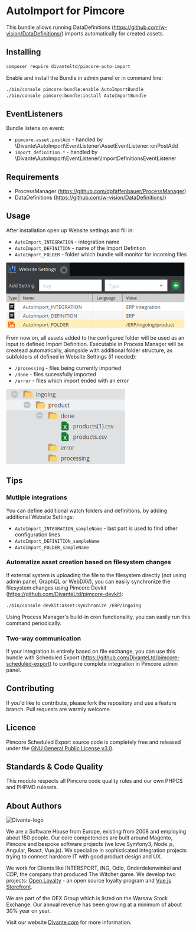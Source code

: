 # AutoImport for Pimcore

This bundle allows running DataDefinitions (https://github.com/w-vision/DataDefinitions/) imports automatically for created assets.

## Installing

```bash
composer require divanteltd/pimcore-auto-import
```

Enable and install the Bundle in admin panel or in command line:
```bash
./bin/console pimcore:bundle:enable AutoImportBundle
./bin/console pimcore:bundle:install AutoImportBundle
```

## EventListeners
Bundle listens on event:

* `pimcore.asset.postAdd` - handled by \Divante\AutoImport\EventListener\AssetEventListener::onPostAdd
* `import_definition.*` - handled by \Divante\AutoImport\EventListener\ImportDefinitionsEventListener

## Requirements

* ProcessManager (https://github.com/dpfaffenbauer/ProcessManager)
* DataDefinitions (https://github.com/w-vision/DataDefinitions/)

## Usage

After installation open up Website settings and fill in:
- `AutoImport_INTEGRATION` - integration name
- `AutoImport_DEFINITION` - name of the Import Defintion
- `AutoImport_FOLDER` - folder which bundle will monitor for incoming files

![Website settings example](docs/img/website-settings.png?raw=true)

From now on, all assets added to the configured folder will be used as an input to defined Import Definition.
Executable in Process Manager will be createad automatically, alongside with additional folder structure,
as subfolders of defined in Website Settings (if needed):
- `/processing` - files being currently imported
- `/done` - files sucessfully imported
- `/error` - files which import ended with an error

![Folder structure](docs/img/folder-structure.png?raw=true)

## Tips

### Mutliple integrations

You can define additional watch folders and definitions, by adding additional Website Settings:
- `AutoImport_INTEGRATION_sampleName` - last part is used to find other configuration lines
- `AutoImport_DEFINITION_sampleName`
- `AutoImport_FOLDER_sampleName`

### Automatize asset creation based on filesystem changes

If external system is uploading the file to the filesystem directly (not using admin panel, GraphQL or WebDAV),
you can easily synchronize the filesystem changes using Pimcore Devkit (https://github.com/DivanteLtd/pimcore-devkit):

```bash
./bin/console devkit:asset:synchronize /ERP/ingoing
```

Using Process Manager's build-in cron functionality, you can easily run this command periodically.

### Two-way communication

If your integration is entirely based on file exchange, you can use this bundle with
Scheduled Export (https://github.com/DivanteLtd/pimcore-scheduled-export) to configure complete integration in Pimcore
admin panel.

## Contributing
If you'd like to contribute, please fork the repository and use a feature branch. Pull requests are warmly welcome.

## Licence 
Pimcore Scheduled Export source code is completely free and released under the 
[GNU General Public License v3.0](https://github.com/DivanteLtd/divante-ltd/pimcore-scheduled-export/blob/master/LICENSE).

## Standards & Code Quality
This module respects all Pimcore code quality rules and our own PHPCS and PHPMD rulesets.

## About Authors
![Divante-logo](http://divante.co/logo-HG.png "Divante")

We are a Software House from Europe, existing from 2008 and employing about 150 people. Our core competencies are built 
around Magento, Pimcore and bespoke software projects (we love Symfony3, Node.js, Angular, React, Vue.js). 
We specialize in sophisticated integration projects trying to connect hardcore IT with good product design and UX.

We work for Clients like INTERSPORT, ING, Odlo, Onderdelenwinkel and CDP, the company that produced The Witcher game. 
We develop two projects: [Open Loyalty](http://www.openloyalty.io/ "Open Loyalty") - an open source loyalty program 
and [Vue.js Storefront](https://github.com/DivanteLtd/vue-storefront "Vue.js Storefront").

We are part of the OEX Group which is listed on the Warsaw Stock Exchange. Our annual revenue has been growing at a 
minimum of about 30% year on year.

Visit our website [Divante.com](https://divante.com/ "Divante.co") for more information.
